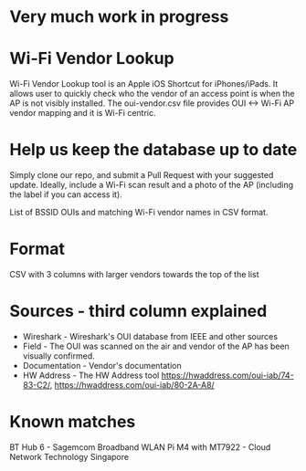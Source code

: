 # Very much work in progress

# Wi-Fi Vendor Lookup
Wi-Fi Vendor Lookup tool is an Apple iOS Shortcut for iPhones/iPads. It allows user to quickly check who the vendor of an access point is when the AP is not visibly installed.
The oui-vendor.csv file provides OUI <-> Wi-Fi AP vendor mapping and it is Wi-Fi centric.


# Help us keep the database up to date
Simply clone our repo, and submit a Pull Request with your suggested update. Ideally, include a Wi-Fi scan result and a photo of the AP (including the label if you can access it).

List of BSSID OUIs and matching Wi-Fi vendor names in CSV format.

# Format
CSV with 3 columns with larger vendors towards the top of the list

# Sources - third column explained

- Wireshark - Wireshark's OUI database from IEEE and other sources 
- Field - The OUI was scanned on the air and vendor of the AP has been visually confirmed.
- Documentation - Vendor's documentation
- HW Address - The HW Address tool https://hwaddress.com/oui-iab/74-83-C2/, https://hwaddress.com/oui-iab/80-2A-A8/

# Known matches
BT Hub 6 - Sagemcom Broadband
WLAN Pi M4 with MT7922 - Cloud Network Technology Singapore
